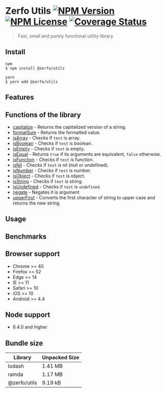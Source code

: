 # Zerfo Utils [![NPM Version](https://img.shields.io/npm/v/%40zerfo%2Futils)](https://www.npmjs.com/package/@zerfo/utils) [![NPM License](https://img.shields.io/npm/l/%40zerfo%2Futils)](https://github.com/Zerfo/utils/blob/master/LICENSE) [![Coverage Status](https://coveralls.io/repos/github/Zerfo/utils/badge.svg?branch=master)](https://coveralls.io/github/Zerfo/utils?branch=master)

> Fast, small and purely functional utility library

## Install
```
npm
$ npm install @zerfo/utils

yarn
$ yarn add @zerfo/utils
```

## Features

## Functions of the library
* [capitalize](https://github.com/Zerfo/utils/tree/master/src/capitalize/capitalize.ts) - Returns the capitalized version of a string.
* [formatSum](https://github.com/Zerfo/utils/tree/master/src/formatSum/formatSum.ts) - Returns the formatted value.
* [isArray](https://github.com/Zerfo/utils/tree/master/src/isArray/isArray.ts) - Checks if `test` is array.
* [isBoolean](https://github.com/Zerfo/utils/tree/master/src/isBoolean/isBoolean.ts) - Checks if `test` is boolean.
* [isEmpty](https://github.com/Zerfo/utils/tree/master/src/isEmpty/isEmpty.ts) - Checks if `test` is empty.
* [isEqual](https://github.com/Zerfo/utils/tree/master/src/isEqual/isEqual.ts) - Returns `true` if its arguments are equivalent, `false` otherwise.
* [isFunction](https://github.com/Zerfo/utils/tree/master/src/isFunction/isFunction.ts) - Checks if `test` is function.
* [isNil](https://github.com/Zerfo/utils/tree/master/src/isNil/isNil.ts) - Checks if `test` is nil (null or undefined).
* [isNumber](https://github.com/Zerfo/utils/tree/master/src/isNumber/isNumber.ts) - Checks if `test` is number.
* [isObject](https://github.com/Zerfo/utils/tree/master/src/isObject/isObject.ts) - Checks if `test` is object.
* [isString](https://github.com/Zerfo/utils/tree/master/src/isString/isString.ts) - Checks if `test` is string.
* [isUndefined](https://github.com/Zerfo/utils/tree/master/src/isUndefined/isUndefined.ts) - Checks if `test` is `undefined`.
* [negate](https://github.com/Zerfo/utils/tree/master/src/negate/negate.ts) - Negates it is argument
* [upperFirst](https://github.com/Zerfo/utils/tree/master/src/upperFirst/upperFirst.ts) - Converts the first character of string to upper case and returns the new string.

## Usage

## Benchmarks

## Browser support

- Chrome >= 40
- Firefox >= 52
- Edge >= 14
- IE >= 11
- Safari >= 10
- iOS >= 10
- Android >= 4.4

## Node support
- 6.4.0 and higher

## Bundle size

| Library | Unpacked Size |
| --- | --- |
| lodash | 1.41 MB |
| ramda | 1.17 MB |
| @zerfo/utils |9.19 kB |